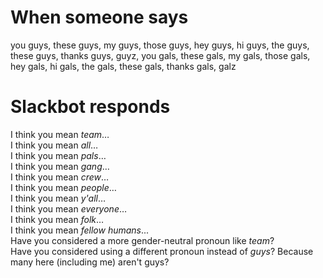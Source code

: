 # When someone says

you guys, these guys, my guys, those guys, hey guys, hi guys, the guys, these guys, thanks guys, guyz, you gals, these gals, my gals, those gals, hey gals, hi gals, the gals, these gals, thanks gals, galz


# Slackbot responds

I think you mean *team*…  
I think you mean *all*…  
I think you mean *pals*…  
I think you mean *gang*…  
I think you mean *crew*…  
I think you mean *people*…  
I think you mean *y'all*…  
I think you mean *everyone*…  
I think you mean *folk*…  
I think you mean *fellow humans*...  
Have you considered a more gender-neutral pronoun like *team*?  
Have you considered using a different pronoun instead of *guys*? Because many here (including me) aren't guys?  
